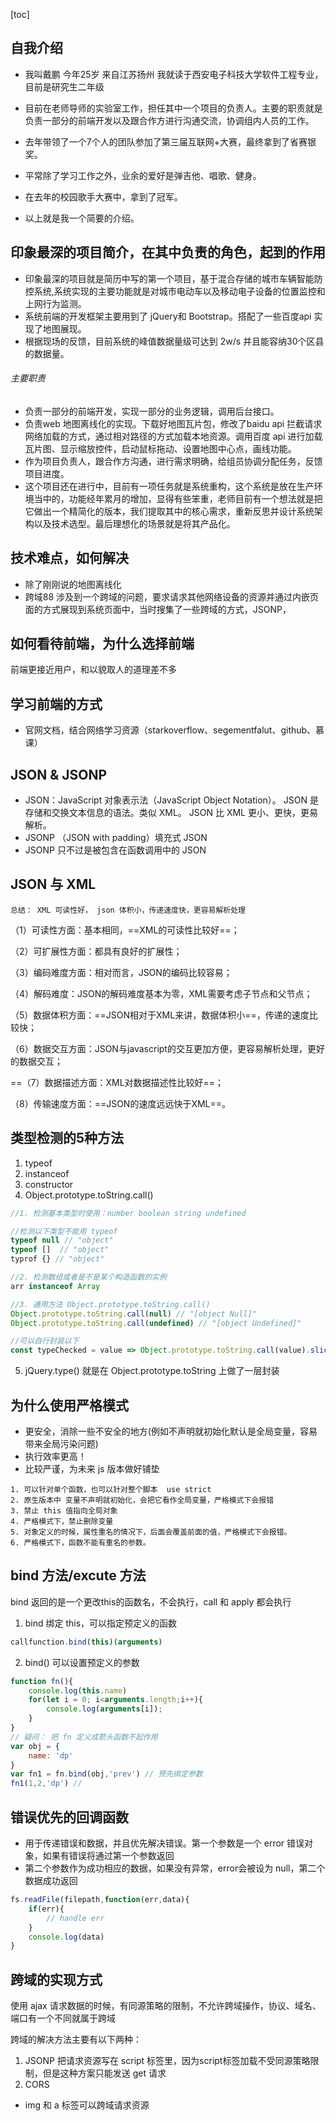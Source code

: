 [toc]

## 自我介绍

- 我叫戴鹏 今年25岁 来自江苏扬州 我就读于西安电子科技大学软件工程专业，目前是研究生二年级

- 目前在老师导师的实验室工作，担任其中一个项目的负责人。主要的职责就是负责一部分的前端开发以及跟合作方进行沟通交流，协调组内人员的工作。
- 去年带领了一个7个人的团队参加了第三届互联网+大赛，最终拿到了省赛银奖。
- 平常除了学习工作之外，业余的爱好是弹吉他、唱歌、健身。
- 在去年的校园歌手大赛中，拿到了冠军。
- 以上就是我一个简要的介绍。

## 印象最深的项目简介，在其中负责的角色，起到的作用

- 印象最深的项目就是简历中写的第一个项目，基于混合存储的城市车辆智能防控系统,系统实现的主要功能就是对城市电动车以及移动电子设备的位置监控和上网行为监测。
- 系统前端的开发框架主要用到了 jQuery和 Bootstrap。搭配了一些百度api 实现了地图展现。 
- 根据现场的反馈，目前系统的峰值数据量级可达到 2w/s 并且能容纳30个区县的数据量。

###### 主要职责

- 负责一部分的前端开发，实现一部分的业务逻辑，调用后台接口。
- 负责web 地图离线化的实现。下载好地图瓦片包，修改了baidu api 拦截请求网络加载的方式，通过相对路径的方式加载本地资源。调用百度 api 进行加载瓦片图、显示缩放控件，启动鼠标拖动、设置地图中心点，画线功能。
- 作为项目负责人，跟合作方沟通，进行需求明确，给组员协调分配任务，反馈项目进度。
- 这个项目还在进行中，目前有一项任务就是系统重构，这个系统是放在生产环境当中的，功能经年累月的增加，显得有些笨重，老师目前有一个想法就是把它做出一个精简化的版本，我们提取其中的核心需求，重新反思并设计系统架构以及技术选型。最后理想化的场景就是将其产品化。

## 技术难点，如何解决

- 除了刚刚说的地图离线化
- 跨域88
涉及到一个跨域的问题，要求请求其他网络设备的资源并通过内嵌页面的方式展现到系统页面中，当时搜集了一些跨域的方式，JSONP，

## 如何看待前端，为什么选择前端

前端更接近用户，和以貌取人的道理差不多

## 学习前端的方式

- 官网文档，结合网络学习资源（starkoverflow、segementfalut、github、慕课）
## JSON & JSONP
- JSON：JavaScript 对象表示法（JavaScript Object Notation）。
JSON 是存储和交换文本信息的语法。类似 XML。
JSON 比 XML 更小、更快，更易解析。
- JSONP （JSON with padding）填充式 JSON
- JSONP 只不过是被包含在函数调用中的 JSON

## JSON 与 XML
```
总结： XML 可读性好， json 体积小，传递速度快，更容易解析处理
```
（1）可读性方面：基本相同，==XML的可读性比较好==；

（2）可扩展性方面：都具有良好的扩展性；

（3）编码难度方面：相对而言，JSON的编码比较容易；

（4）解码难度：JSON的解码难度基本为零，XML需要考虑子节点和父节点；

（5）数据体积方面：==JSON相对于XML来讲，数据体积小==，传递的速度比较快；

（6）数据交互方面：JSON与javascript的交互更加方便，更容易解析处理，更好的数据交互；

==（7）数据描述方面：XML对数据描述性比较好==；

（8）传输速度方面：==JSON的速度远远快于XML==。

## 类型检测的5种方法

1. typeof 
2. instanceof
3. constructor
4. Object.prototype.toString.call()

```js
//1. 检测基本类型时使用：number boolean string undefined

//检测以下类型不能用 typeof
typeof null // "object"
typeof []  // "object"
typrof {} // "object"

//2. 检测数组或者是不是某个构造函数的实例
arr instanceof Array  

//3. 通用方法 Object.prototype.toString.call()
Object.prototype.toString.call(null) // "[object Null]"
Object.prototype.toString.call(undefined) // "[object Undefined]"

//可以自行封装以下
const typeChecked = value => Object.prototype.toString.call(value).slice(8,-1)
```
5. jQuery.type() 就是在 Object.prototype.toString 上做了一层封装

## 为什么使用严格模式

- 更安全，消除一些不安全的地方(例如不声明就初始化默认是全局变量，容易带来全局污染问题)
- 执行效率更高！
- 比较严谨，为未来 js 版本做好铺垫

```
1. 可以针对单个函数，也可以针对整个脚本  use strict
2. 原生版本中 变量不声明就初始化，会把它看作全局变量，严格模式下会报错
3. 禁止 this 值指向全局对象
4. 严格模式下，禁止删除变量
5. 对象定义的时候，属性重名的情况下，后面会覆盖前面的值，严格模式下会报错。
6. 严格模式下，函数不能有重名的参数。
```

## bind 方法/excute 方法

bind 返回的是一个更改this的函数名，不会执行，call 和 apply 都会执行
1. bind 绑定 this，可以指定预定义的函数
```js
callfunction.bind(this)(arguments)
```
2. bind() 可以设置预定义的参数

```js
function fn(){
    console.log(this.name)
    for(let i = 0; i<arguments.length;i++){
        console.log(arguments[i]);
    }
}
// 疑问： 把 fn 定义成箭头函数不起作用
var obj = {
    name: 'dp'
}
var fn1 = fn.bind(obj,'prev') // 预先绑定参数
fn1(1,2,'dp') //  
```

## 错误优先的回调函数

- 用于传递错误和数据，并且优先解决错误。第一个参数是一个 error 错误对象，如果有错误将通过第一个参数返回
- 第二个参数作为成功相应的数据，如果没有异常，error会被设为 null，第二个数据成功返回

```js
fs.readFile(filepath,function(err,data){
    if(err){
        // handle err
    }
    console.log(data)
}
```

## 跨域的实现方式

使用 ajax 请求数据的时候，有同源策略的限制，不允许跨域操作，协议、域名、端口有一个不同就属于跨域

跨域的解决方法主要有以下两种：
1. JSONP 把请求资源写在 script 标签里，因为script标签加载不受同源策略限制，但是这种方案只能发送 get 请求
2. CORS 


- img 和 a 标签可以跨域请求资源 <script> 标签
- 协议、域名、端口有一个不同就属于跨域
- JSONP（利用script的异步加载来实现）,
- img 只能发送 GET 请求，无法访问服务器响应的脚本，而 JSONP 可以直接访问服务器响应的脚本，支持浏览器与服务器之间双向通信，JSONP 缺点：安全性不可预见；要确定 JSONP 请求是否失败并不容易。
- postMessage
- CORS（Cross-Origin-Resource Sharing）跨域资源的共享，这里可以理解为可以实现跨域请求的ajax
- CORS 原理：使用==自定义的 HTTP 头部==让浏览器与服务器进行沟通。
```
orgin：包含请求页面的源信息。
如果服务器认为这个请求可以接受，就在
Access-Control-Allow-origin头部中返回相同的信息
```

- [WebSocket](http://www.ruanyifeng.com/blog/2017/05/websocket.html),基于 TCP 交换数据，为什么要用 websocket？ http 协议只能单向通信，客服端通过轮询的方式查看服务器状态，效率很低，websocket 支持双向通信。 

```
var ws = new WebSocket("wss://echo.websocket.org");

ws.onopen = function(evt) { 
  console.log("Connection open ..."); 
  ws.send("Hello WebSockets!");
};

ws.onmessage = function(evt) {
  console.log( "Received Message: " + evt.data);
  ws.close();
};

ws.onclose = function(evt) {
  console.log("Connection closed.");
}; 
```

## bootstrap 特性

- 基于 html5 和 css 3 有大量组建依赖于 jQuery
- 基于Less Sass
- 样式框架，通过添加一些指定的类名可以显示出bootstrap 帮我们写好的样式。
- 响应式布局
- 栅格布局

## Zepto 与 jQuery

- Zepto 是适用于手机端的 js 开发框架，语法上面和 jquery 有点类似，压缩后体积小，功能也很齐全，（多出触摸屏的事件），适用于开发手机端的网页，不适用于 PC 端开发 
- jQuery 是适用于 PC 端的js开发库，代码简洁、兼容主流浏览器、插件丰富、更新快
- jQuery-Mobile 适用于手机端

## html5 新特性

- 主要添加了关于 视频、音频、canvas 等 APi，
- 添加了一些语义化更好的内容标签（header、nav、footer、article、section）
- 增加了更多表单输入控件类型
本地离线存储
- localStorage  长期存储数据，浏览器关闭后不删除数据
- sessionStorage   存储的数据在浏览器关闭后删除
- 原生拖放
新的技术 websocket
- WebSocket是HTML5开始提供的一种在单个 TCP 连接上进行全双工通讯的协议
用 JavaScript 发送websocket请求，连接建立以后，服务器和客户端基于TCP连接直接交换数据。
- webworker

## css3 新特性

- CSS3实现圆角（border-radius）
- 阴影（box-shadow）
- 对文字加特效（text-shadow、）
- 线性渐变（gradient）
- 旋转（transform）
- 增加了更多的CSS选择器（: not(.input)所有 class 不是“input”的节点）
- 背景 rgba
- 动画 animation
```
transform:rotate(9deg) scale(0.85,0.90) translate(0px,-30px) skew(-9deg,0deg);//旋转,缩放,定位,倾斜
```

## 行内元素 块级元素

1. 块级元素，占据一整行，可以设置宽高，一般是其他元素的容器
2. 行内元素，没有换行符，可以和其他元素在同一行显示，宽高不可设置，一般都由内容决定。

```
块级元素：div ul ol li dl dt dd h1 h2 h3 h4…p
行内元素：a、span、img、input、i、em（斜体强调）、b、strong（粗体强调）

行内元素设置 margin padding 只对左右有效
```

## css 盒模型

盒模型：标准模型，IE 模型
- 标准模型，width height 不包括 boder 和 padding ，即边框和内边距
- IE 模型， 宽高值也包括 边框和内边距

```
box-sizing: content-box;// 指定标准模型，默认
box-sizing:border-box;// IE
```
## CSS 预处理器

“CSS 预处理器用一种专门的编程语言，进行 Web 页面样式设计，然后再编译成正常的 CSS 文件。CSS 预处理器好处就是 增加一些特性，无需考虑浏览器的兼容性问题”
- Sass 
- less

## CSS 有哪些选择器，优先级？

- [css 伪类选择器参考1](https://www.cnblogs.com/Wayou/p/css3-nth-selector.html)
- [css 伪类选择器参考2](https://www.w3cplus.com/css3/pseudo-class-selector)

```
CSS 选择器
        1. 通配符* 选择所有元素  也可以选择某个元素下的所有元素
        2. 标签选择器  如 html、body、div 等
        3. 类选择器 #
        4. id 选择器 .
        5. 后代选择器 .demo a 选择 id 为 demo 的div下所有 a 标签
        6. 子元素选择器 >（IE6 不支持）  .demo > a  a 仅为 .demo 的子元素
        7. 相邻兄弟元素选择器 +（IE6 不支持） E+F EF 为兄弟元素，F 紧跟 E 之后 E+F 选择了紧跟 E 后面的兄弟元素 F
        8. 通用兄弟选择器（~） CSS 3 新增  E~F EF 为兄弟元素，选择 E 后面所有的 F 元素
        9. 群组选择器，用逗号隔开
        10.属性选择器 a[href]{color:red} 选择包含 href 属性的 a 标签
        11.伪类选择器 CSS3 新增 :nth-child ; :nth-of-type
        12. querySelector() 方法仅仅返回匹配指定选择器的第一个元素。如果你需要返回所有的元素，请使用 querySelectorAll() 方法替代。
```
优先级：!important > 行内样式>ID选择器 > 类选择器 > 标签 > 通配符 > 继承 > 浏览器默认属性
（当在一个样式声明中使用一个!important 规则时，此声明将覆盖任何其他声明。破坏了级联规则不建议使用）

## display有哪些值

```
•	  block         块类型。默认宽度为父元素宽度，可设置宽高，换行显示。
•	  none          隐藏元素，文档布局中不再给它分配空间
•	  inline        行内元素类型。默认宽度为内容宽度，不可设置宽高，同行显示。
•	  inline-block  默认宽度为内容宽度，可以设置宽高，同行显示。
•	  list-item     象块类型元素一样显示，并添加样式列表标记。
•	  table         此元素会作为块级表格来显示。
•	  inherit       规定应该从父元素继承 display 属性的值。

```

## position的值
- [深入理解](http://blog.csdn.net/fungleo/article/details/50056111)

```
•	  absolute
•	    生成绝对定位的元素，相对于值不为 static的第一个父元素进行定位。
•	  fixed （老IE不支持）
•	    生成绝对定位的元素，相对于浏览器窗口进行定位。
•	  relative
•	    生成相对定位的元素，相对于其正常位置进行定位。
•	  static
•	    默认值。没有定位，元素出现在正常的流中（忽略 top, bottom, left, right z-index 声明）。
•	  inherit 
        规定从父元素继承 position 属性的值。
      sticky
        相对浏览器窗口定位，并且不会脱离文档流

```

## 解释下浮动和它的工作原理？清除浮动的技巧 

- 脱离文档流，不占据空间，碰到其父级容器边框或者其他浮动元素进行停留
- 不参与父元素高度计算
- 
#### 浮动带来的问题

- 浮动元素 脱离文档流 不占据空间,碰到包含它的边框或者其他浮动元素的边框停留
- 浮动元素 不参与父元素的高度计算，影响其父级元素的同级元素的排版
- 浮动元素后同级的非浮动元素，不管是块级元素还是行内元素都会跟随其后（？？）
- 如果浮动元素不是第一个元素，在它前面的元素也需要设置浮动。否则会影响页面的结构

#### 如何清除浮动

1. 使用空标签（浮动元素后添加一个块级元素 clear both） 清除浮动；
2. 给浮动元素的父元素添加一个 after 伪元素；
3. 设置浮动元素的父元素为 bfc (display: table/flex  overflow:hidden)


```
content:"";
display:block;
因为clear对块级元素有效，伪元素:before和:after添加的内容默认是行内元素
clear:both;
height:0;
//visibilty:hidden; 只是隐藏 还会占据原来的位置
```

5. 创建 BFC
```
1. overflow 不为 visible
2. dispaly ： table；flex；inline-block
3. position： fixed 或 absolute
4. float 不为 none
 ```
### BFC 工作原理

1. BFC 的子元素即使设置了浮动 也会参与高度计算
2. 同一个 BFC 下的子元素在垂直方向上会发生边距重叠
3. BFC 不会与浮动元素相 重叠
4. BFC 是一个独立的容器，内部元素的布局与外部元素互不影响

### BFC 的使用场景

1. 解决 垂直方向上的边距重叠（为子元素设置添加父元素并创建BFC）
2. 与一个浮动元素形成两栏布局
3. 为浮动元素的父级元素创建 BFC 清除浮动

#### 清除浮动： 
- 创建 BFC
- clear both
- 父元素也设置浮动

## BFC

边距重叠解决方案，创建 BFC的父元素，
（父子元素边距会重叠，兄弟元素会重叠，重叠边距选较大值）

- 定义： Block Formatting Contexts 块级格式上下文
- BFC 元素不会与 float 元素相重叠，利用这一点可以实现两列自适应布局。
- BFC 子元素即使设置了 float 也会参与高度计算
- 同一个 BFC 下子元素垂直方向上会发生边距重叠
- BFC 是一个容器，里面的元素不会影响外面的 外面的元素也不会影响里面的

## 如何创建 BFC

- float 值不为none
- position 为 absolute 或 fixed
- display 为 inline-block，table-cell，flex；
- overflow 不为 visible

## es6 let 和 var 的区别

- 通过var定义的变量，作用域是整个封闭函数，是全域的 。通过let定义的变量，作用域是在==块级或是子块中==。不会变量提升！
- let 定义的变量不会绑定到 window 上 ,是局部变量
- let 重复声明会报错  var 重复生命会覆盖
- let 不会变量提升
- const 声明时必须初始化
- ES5只有全局作用域和函数作用域，没有块级作用域，会带来以下问题

```js
1）变量提升导致内层变量可能会覆盖外层变量
var i = 5;  
function func() {  
    console.log(i);  
    if (true) {  
        var i = 6;  
    }  
}  
func(); // undefined 

2）用来计数的变量泄露为全局变量
for (var i = 0; i < 10; i++) {
        console.log(i);
}    
console.log(i);  // 10 
```

## 隐形类型转换

```js
+'0' // 隐形转换为 字符串
- 0  // 隐形转换为 数值型 

1 + true // 2
1 + null // 1
1 + undefined// NaN
1 + [] // 1 
1 + {} // "1[Object Object]"  有一个为对象时，调用toString()
1 - {} // NaN
```

1. 字符串和其他类型用加号(+)拼接时，其他类型都自动转换为字符串。 
2. 四则运算
- 加法运算符+是双目运算符，只要其中一个是String类型，表达式的值便是一个String。
- 其他情况下（没有 string）的四则运算，只有其中一个是Number类型，表达式的值便是一个Number。
对于非法字符的情况通常会返回NaN：
3. if 判断语句：判断语句中的判断条件需要是Boolean类型，所以条件表达式会被隐式转换为Boolean

## ES6 新特性

- 提供了更多api 比如对象的深拷贝，使得代码更简洁
- 参数默认值
- 字符串模板 ``
- 箭头函数
- Promise
- Set 和 Map

## Promise 和 setTimeout 的区别，执行优先级

Promise 包含异步操作：
1. Promise 的特点：以同步的方式处理异步，解决了回调地狱
2. 可以链式调用。

三个状态： 
1. pending
2. resolved
3. rejected

```js
let promise = new Promise((resolve,reject)=>{
    console.log("let's start Promise...");
    const timeOut = Math.random()*5;
    console.log('set timeOut to:'+timeOut+' seconds');
    setTimeout(function(){
        if(timeOut < 3 ){
            console.log('call resolve()...');
            resolve('200 ok');
        }else{
            console.log('call reject()...');
            reject('timeout in '+ timeOut+' seconds')
        }
    },timeOut*1000);
})
promise.then(function(result){
    console.log('Done '+result);
}).catch(function(reason){
    console.log('failed '+ reason);
})
```
## 箭头函数 this

- 箭头函数是 es6 的新特性，定义函数更方便，相当于匿名函数；

- 箭头函数在定义的时候 就绑定了 this，this 指向外层对象；之后再对其绑定this会被忽略

```js
var obj = {
    birth: 1990,
    getAge: function (year) {
        var b = this.birth; // 1990
        var fn = (y) => y - this.birth; // this.birth仍是1990
        return fn.call({birth:2000}, year);
    }
};
obj.getAge(2015); // 25

var name = "xiaoqian-Guo"
var arrowfn =()=> {
    console.log(this.name);
}

arrowfn.call({name:'stanny'})

```

## null 和 undefined 的区别

- null 表示一个空对象，没有任何属性和方法
- undefined 表示一个变量声明了但没有初始化

```js
typeof(undefined)//undefined;
typeof(null)// object

null == undefined // true
null === undefined // false

```

## 把字符型数字都转换成数字，有哪些方法

1. 转换函数

```
parseInt() 函数可解析一个字符串，并返回一个整数

parseFloat() 函数可解析一个字符串，并返回一个浮点数

```
2. 利用 js 变量弱类型转换

```
+ '' //转成字符串
- 0 // 转成数值类型

var str = '100'; 
console.log(str)
str=str-0;
console.log(str)
console.log(typeof(str))
```
3. 强制类型转换
```
Number();
```

## call 和 apply 的区别

1. 都是改变函数作用域，绑定 this
2. 传参不一样
3. 与 bind 的区别是 bind 后返回的是函数名，不会立即执行

## array 有哪些方法？

1. 栈方法：（先进后出）
```js
push() // 返回新长度
pop() //从数组末尾移除最后一项，返回移除的项。
```

2. 队列方法：（先进先出）

```js
push()
shift() // 移除数组第一项并返回
unshift() // 在头部插入元素，返回新数组的长度

```
3. 重排序方法（改变原数组顺序）

```js
reverse() // 倒序排列，改变原来数组的顺序
sort() // 按字母顺序排序，如果需求是按数值大小排序，需传入一个比较函数
sort((a,b)=>a-b) //升序
sort((a,b)=>b-a)  // 降序
```

4. 操作方法（concat、slice不影响原数组 splice 影响原数组，返回删除的项）

```js
concat() //创建当前数组的一副本，把参数拼接在副本后面，返回拼接后的数组
slice() // 返回子数组
splice()// 可以实现删除，插入和替换数组元素，返回删除的项；参数列表：起始位置；要删除的项数；要插入的项

```
5. 位置方法

```js
indexOf()  
lastIndexOf()
```

6. 迭代方法

```js
传入的函数接收三个参数：数组项的值、位置、数组对象本身

map()  返回每次函数return的结果，组成的数组
every()  每一项都返回 true 才返回 true 
some()  只要有一项返回 true 就返回 true
filter() 对数组中的每一项运行给定函数，返回true的项组成的数组
forEach() 对每一项运行给定函数
```

7. 归并方法

```js
reduce() 和 reduceRight()
```

8. join() 将数组转换为字符串
9. split() 将字符串 以指定字符分割为数组，不传参数，默认返回含有该字符串的数组（只有一项）

## String 类型 方法

1. charAt()  返回指定位置的字符
2. length 属性访问字符串长度
3. concat()  拼接字符串
4. slice() substring() 两个参数，开始位置，结束字符位置后一个
5. substr() 指定开始位置和 返回字符的个数
6. indexOf() lastIndexOf()
7. trim() 创建副本 返回去除首末空格的字符串
8. split() 指定分隔符  返回数组
9. repeat() 重复执行字符 返回结果

## 如何复制对象，深拷贝/浅拷贝

Object.assign 是浅复制；
对象如果有引用类型的属性的时候，浅复制对这个属性只是复制了一个引用，实际指向同一个地址；
深复制是递归复制了所有层级，对于有引用类型的属性也是新开辟栈空间复制。

1. 深复制：递归复制所有层级

```js
// 深复制;数组也是对象 
var cloneObj = function(obj){
    var newObj = {};
    if(obj instanceof Array){
        newObj = [];
    }
    for(var key in obj){
        var value = obj[key];
        if(typeof value === "object"){
            newObj[key] = cloneObj(value);//深复制
        }else{
            newObj[key] = obj[key];
        }
    }

    return newObj;
}

// 测试
var obj = {
    name:'stanny',
    age:18,
    say:function(){
        console.log('hello world');
    },
    com:{
        name:'guoxiaoqian',
        age:17
    }
}

var newObj = cloneObj(obj);
console.log(newObj);
newObj.say();
```

2. 序列化再解析实现复制对象

```js
// 把对象序列化再解析出来；如果有函数则不能实现复制,直接忽略了。
var obj2 = {a:1,b:2,c:3};
var str = JSON.stringify(obj);
console.log(typeof str);// string
var newobj2 = JSON.parse(str);
console.log(newobj2); 
```

3. 复制数组对象

```js
// 针对数组对象的复制
var arr = [1,2,3,4,'dp',[2,3]];
var newarr = arr.concat();
console.log(newarr)
```

## 创建对象的三种方法

1. 对象字面量法
2. 通过构造函数创建
3. 通过 Object.create()

## 继承的三种实现方式

1. 借用构造函数：继承不了父级构造函数原型对象上的方法。
2. 原型链实现继承：原型对象的属性如果是引用类型，将被共享。
3. 组合继承

## 异步操作

1. js单线程是一个缺陷，所有网络操作，浏览器事件，都必须是异步执行。为了不能像 alert() 一样阻塞程序的运行，所以在 等待的情况下都需要异步

2. 使用异步的场景/实现异步的操作
```
定时任务：setTimeout，setInterval
ajax、Promise、事件监听
```
3. Node.js最与众不同的地方：异步IO和事件驱动（对 node 还不太了解）

## AJAX

```js
var request = new XMLHttpRequest();
request.onreadystatechange = function(){
    if(request.readyState === 4){
        // 请求完成
        if(request.status === 200){
            // 请求成功，获得一个成功的响应,此后可以开始请求成功后的处理
            request.responseText//responseText 保存文本字符串格式
            request.responseXML//responseXML 保存 Content-Type 头部中指定为 "text/html" 的数据
        }else{
            // 请求失败，根据响应码判断失败原因
            console.log('error,status:'+request.status)
        }
    }else{
        // 请求还在继续
    }
}
// 指定请求目标，三个参数，1.GET or POST 2.请求路径 3.是否异步 （默认true，可以不写）
request.open('GET',url,true);
request.send();//参数为随同请求发送的数据
```

```
 ajax的全称：Asynchronous Javascript And XML。
 异步传输+js+xml。
 异步就是把一个任务分成两段去做。

原生 js 实现一个 ajax 的步骤
 (1)创建XMLHttpRequest对象
 (2).open() 方法指定请求方法，url 以及是否异步
 (3)设置响应HTTP请求状态变化的函数 onreadystatechange
 (4)发送HTTP请求 send
 (5)请求成功后 获取异步调用返回的数据
 (6)使用JavaScript和DOM实现局部刷新
 
 状态码：
 status 
 200 ok ：客户端请求成功
 304 Not Modified：有直接可用的缓存
 403 Forbidden：禁止访问
 
 响应返回的文本
 responseText
 responseXML
```

## GET 和 POST 区别

- 浏览器回退
- 缓存
- 参数限制

## DOM 操作

```
  （1）创建新节点
    createDocumentFragment()    //创建一个DOM片段
    createElement()   //创建一个具体的元素
    createTextNode()   //创建一个文本节点
  （2）添加、移除、替换、插入
    appendChild()
    removeChild()
    replaceChild()
    insertBefore() //在已有的子节点前插入一个新的子节点
  （3）查找
    getElementsByTagName()    //通过标签名称
    getElementsByName()    //通过元素的Name属性的值(IE容错能力较强，会得到一个数组，其中包括id等于name值的)
    getElementById()    //通过元素Id，唯一性
```

## 重排 Reflow 重绘 Repaint

1. 重排的定义
- 每个元素都有自己的盒子，浏览器需要根据各种样式来计算并根据计算结果将元素放到它应该出现的位置，这个过程叫 Reflow （js可以修改dom）

2. 什么情况下会触发重排
- 一般情况下，新增，删除，修改dom 节点的时候都会 重排，这种情况下都会重绘
- 移动 DOM 位置的时候，制作动画的时候
- 修改 CSS 样式的时候

3. 重绘： 当页面需要呈现的内容都确定了以后，把需要呈现的内容都绘制在屏幕上，
4. CSS 改动、DOM 改动的时候，只要呈现的内容变化了都会触发repaint
- repaint 是无法避免的，要不然就是静态页面，但可以尽量减少
- 创建 DocumentFragment，一次性添加 appendChild

## 安全性，XSS 和 XSRF

- XSS ：cross-site-scripting（跨站脚本攻击）

```
攻击原理：
不需要用户登录，在网站注入脚本，获取阅读者的 cookie

防御措施：关键字替换
```

- XSRF ：cross-cite-request forgery（跨站请求伪造）

```
攻击原理：
用户登录了网站A 并通过身份认证，
然后用点击了网站B的某一个引诱的链接，
这个链接正好指向了网站 a 的某一个 api，
网站A确认用户已登陆之后，执行了某种用户不知道不安全的操作。

防御措施：
增加验证流程 Token、密码、隐藏令牌
```

## history

history 对象存储了从打开浏览器窗口用户的上网的记录

```
history.back()    // 前往前一页
history.forward() // 前往下一页
history.go()  // 传入相对位置，加载历史页面

if(history.length == 0){
    // 这是用户打开窗口后的第一个页面
}
```

## react 的生命周期

react 组件生命可分成三个状态

```
Mounting：已插入真实 DOM
Updating：正在被重新渲染
Unmounting：已移出真实 DOM
```

## 一个页面从输入 URL 到页面加载显示完成，这个过程中都发生了什么？

1. DNS 服务器 查询 ip 地址
2. 客户端和服务器 通过三次握手 建立连接 TCP/IP 连接
3. 浏览器 发送一个 http 请求
4. 服务器拿到这个请求进行处理  返回一个 http 响应
5. 浏览器拿到资源进行页面渲染

```
2xx-表示成功处理请求。如200 
3xx-需要重定向，浏览器直接跳转  301永久重定向 302 临时重定向 304 未改变
4xx-客户端请求错误，如 404 未找到、403 forbidden 禁止访问
5xx-服务器端错误，如500
```

## js 事件和捕获

```
addEventListener() 第三个参数可选布尔值，
指定事件是在捕获或冒泡阶段执行。默认false 是冒泡；设置 true 在捕获阶段执行 
```

1. 捕获（从上往下）

```
window，document，html，body，div
```

2. 冒泡（从下往上）

```
div，body，html，document，window
阻止事件冒泡
event.stopPropagation()
```

## 事件流

- 事件捕获阶段
- 处于目标阶段
- 事件冒泡阶段

## 阻止默认事件,IE 有什么不同

```
- event.preventDefault()
- IE :window.event.returnValue = false; //TODO
```

## 事件代理

```
事件委托，让父元素担任事件监听的任务；
事件代理的原理是事件冒泡
使用事件代理的好处是可以提高性能，简化代码。
```

## 前后端通信方式

- AJAX
- WebSocket
- CORS

## 浏览器缓存机制

- 分为强缓存和协商缓存
- 304 modified

## 应用缓存

```
navigator.online 这个属性值为 true 表示设备能上网
```

html5 的应用缓存（application cache）
- appcache 是从浏览器缓存中分出来的一块缓存区
- 应用缓存的目的就是确保离线时资源可用
- 用一个描述文件（manifest flie）列出要下载和缓存的资源
```
CACHE MANIFEST
# comment

file.js
file.css
```
- 在 html 标签中指定描述文件文件

```
<html manifest = "/offline.manifest">
```

## cookie、locaStorage、sessionStorage //TODO 重新总结

思路： 
先说 cookie 与另外两个的区别，再说 sessionStorage和localStorage之间的区别
1. cookies：cookie 保存用户信息
- session 跟踪用户身份
- cookie保存在浏览器端，session保存在服务器端
2. cookie 不设置过期时间，则保存在内存中，浏览器关闭即删除；设置了时间，存储在硬盘中，关闭浏览器仍然存在，直到过期时间到了才删除。Cookie是服务器发给客户端的特殊信息，cookie是以文本的方式保存在客户端，每次请求时都带上它，表明自己的身份。存储上限 4 kb
2. sessionStorage/localStorage： 本地离线存储，存储上限为 5MB
- localStorage：存储生命周期最长，除非主动删除数据否则不会消失
- sessionStorage：是在同源的窗口中始终存在的数据，即使访问了同源的两个窗口，数据也不会丢失，但是一旦关闭当前网页，则自动删除
3. cookie 每次请求都会被发送到服务器端，webstorage 用于本地存储，不会发送，sessionStorage 一般用于敏感性账号一次性登陆。localStoage 用于长期登陆

## TCP与UDP区别总结

1、TCP面向连接（如打电话要先拨号建立连接）;UDP是无连接的，即发送数据之前不需要建立连接。
2、TCP提供可靠的服务。也就是说，通过TCP连接传送的数据，无差错，不丢失，不重复，且按序到达;UDP尽最大努力交付，即不保   证可靠交付。
3、TCP面向字节流，实际上是TCP把数据看成一连串无结构的字节流;UDP是面向报文的。

## http 和 https 以及 http2 

- http 端口 80
- http 协议特性：简单灵活、连接一次就会断掉，服务器无法识别浏览器曾经访问过它所以每次请求都要发送 cookie ；
- https 端口  443
- http 协议是建立在 TCP 协议之上的一种应用，在 http 和 tcp 之间 添加一个安全协议层（ssl 或 tsl），这个时候就成了我们常说的 https
- http + 加密+认证+完整性保护 = https
- 因为网络请求需要中间有很多的服务器路由器的转发。中间的节点都可能篡改信息，而如果使用HTTPS，密钥在你和终点站才有。https之所以比http安全，是因为他利用ssl/tls协议传输。它包含证书，卸载，流量转发，负载均衡，页面适配，浏览器适配，refer传递等。保障了传输过程的安全性
- http 2 目标是提升 web 的速度体验；多路复用 首部压缩

## webpack 打包原理 和其他工具的区别

1. Webpack打包原理 //TODO

- 模块打包工具，应用模块化的思想，把所有依赖打包成一个js文件，然后进行压缩和语法检查。一个bindle.js 文件太大的话，可以用代码分割按需加载

**区别**

2. grunt 运用配置的思想来打包，grunt 配置起来比较麻烦，现在用的少
3. gulp 更偏向代码 用起来比 grunt 简单一些
4. webpack 自身包含了构建流程。

## 前端模块化

1. CommonJS
    - 一个单独的文件就是一个模块，每个模块都是一个单独的作用域
    - module.exports  把要输出的内容放进这个对象
    - 引用这个模块就用 require

2. Common js 解决的问题：多个文件之间有依赖关系，被依赖的文件需要先加载
3. AMD、CMD
4. es6 import

## 前端性能优化

1. 页面加载资源如何更快
- 请求资源压缩合并，减少 http 请求，打包工具 webpack
- 使用CDN 
- 使用静态资源缓存

2. 页面渲染及动态操作如何更快
- css 放前面，让页面更快得到渲染，处理事件的 js 放后面，不影响页面的渲染
- 图片懒加载（预览图）图片压缩
- 减少 DOM 查询，对 DOM 查询做缓存
- 减少 DOM 操作，fragment
- 事件节流  
```
事件节流

有些事件在实际使用中频繁发生，鼠标移动，scroll，keyup、resize 等事件，如果为这些事件绑定了函数，并且这些函数进了消耗性能的计算，就会使得页面卡顿

1. setTimeout 为事件设置一个延时
2. setinterval
3. 例如输入框，关键字匹配功能，敲击关键字调用 keyup 时间进行实时匹配，keyup 事件，
用户打字的速度可能会很快，每次键入一个值就要发送一个请求的话没有必要，我们可以
 每次keyup时取消当前绑定事件，超过一秒时再执行。

```

## 平稳退化和渐进增强

1. 渐进增强：针对低版本浏览器进行构建页面，保证基本的功能没有问题，再针对高版本的浏览器进行交互改进。
2. 平稳退化（优雅降级）：一开始就构建完整的功能，然后再对低版本的浏览器做向后兼容。

## 排序原理及适用场景 

1. 冒泡排序，原理  相邻元素两两比较，大的放后面，外层循环 n-1
2. 选择排序 原理：从第一个元素开始依次与后面的元素做比较，后面的元素比它小则交换，每一次循环都做到了把最小的元素放在了最前面
外层循环 n-1
3. 快速排序 ==O(nlgn)== 原理：从数组中选取一个基准值，数组中其他元素比它小的放在左边，比它大的放在右边。
然后再对左右两边进行递归排序，直到左右两边都只有一个值。
4. 插入排序 ：打牌思想 ，新拿的牌插入到前面的有序序列中，以后与有序序列的最后一个元素往前对比
5. 希尔排序 原理 ： 是插入排序的一种更高效率的实现，它和插入排序不同的一点是它会优先比较距离较远的元素

## 最短路径

- 迪杰斯特拉